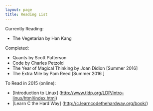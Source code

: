 ```yaml
---
layout: page
title: Reading List
---
```


Currently Reading:

* The Vegetarian by Han Kang

Completed:
* Quants by Scott Patterson
* Code by Charles Petzold
* The Year of Magical Thinking by Joan Didion [Summer 2016]
* The Extra Mile by Pam Reed [Summer 2016 ]


To Read in 2015 (online):

* [Introduction to Linux] (http://www.tldp.org/LDP/intro-linux/html/index.html)
* [Learn C the Hard Way] (http://c.learncodethehardway.org/book/)


